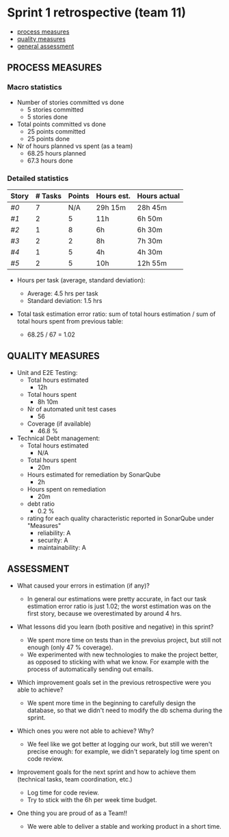 Sprint 1 retrospective (team 11)
=====================================

- [process measures](#process-measures)
- [quality measures](#quality-measures)
- [general assessment](#assessment)

## PROCESS MEASURES 

### Macro statistics

- Number of stories committed vs done  
    - 5 stories committed
    - 5 stories done
- Total points committed vs done
    - 25 points committed
    - 25 points done
- Nr of hours planned vs spent (as a team)
    - 68.25 hours planned
    - 67.3 hours done


### Detailed statistics

| Story  | # Tasks | Points | Hours est. | Hours actual |
|--------|---------|--------|------------|--------------|
| _#0_   |     7     |    N/A   |      29h 15m      |       28h 45m     |
| _#1_       |    2     |   5     |      11h      |       6h 50m       |
| _#2_      |     1    |    8    |     6h       |       6h 30m       |
| _#3_      |     2    |    2    |     8h       |        7h 30m      |
| _#4_      |     1    |    5    |      4h      |       4h 30m       |
| _#5_       |    2     |    5    |      10h      |      12h 55m        |

- Hours per task (average, standard deviation):
    - Average: 4.5 hrs per task
    - Standard deviation: 1.5 hrs

- Total task estimation error ratio: sum of total hours estimation / sum of total hours spent from previous table:
    -  68.25 / 67 =  1.02

## QUALITY MEASURES 

- Unit and E2E Testing:
  - Total hours estimated
    - 12h
  - Total hours spent
    - 8h 10m
  - Nr of automated unit test cases 
    - 56
  - Coverage (if available)
    - 46.8 %
- Technical Debt management:
  - Total hours estimated 
    - N/A
  - Total hours spent
    -  20m
  - Hours estimated for remediation by SonarQube
    - 2h
  - Hours spent on remediation
    - 20m
  - debt ratio
    - 0.2 %
  - rating for each quality characteristic reported in SonarQube under "Measures"
    - reliability: A
    - security: A
    - maintainability: A

## ASSESSMENT

- What caused your errors in estimation (if any)?
    - In general our estimations were pretty accurate, in fact our task estimation error ratio is just 1.02; the worst estimation was on the first story, because we overestimated by around 4 hrs.

- What lessons did you learn (both positive and negative) in this sprint?
    - We spent more time on tests than in the prevoius project, but still not enough (only 47 % coverage). 
    - We experimented with new technologies to make the project better, as opposed to sticking with what we know. For example with the process of automatically sending out emails.

- Which improvement goals set in the previous retrospective were you able to achieve? 
    - We spent more time in the beginning to carefully design the database, so that we didn't need to modify the db schema during the sprint.
  
- Which ones you were not able to achieve? Why?
     - We feel like we got better at logging our work, but still we weren't precise enough: for example, we didn't separately log time spent on code review.

- Improvement goals for the next sprint and how to achieve them (technical tasks, team coordination, etc.)
    - Log time for code review.
    - Try to stick with the 6h per week time budget.

- One thing you are proud of as a Team!!
    - We were able to deliver a stable and working product in a short time.
